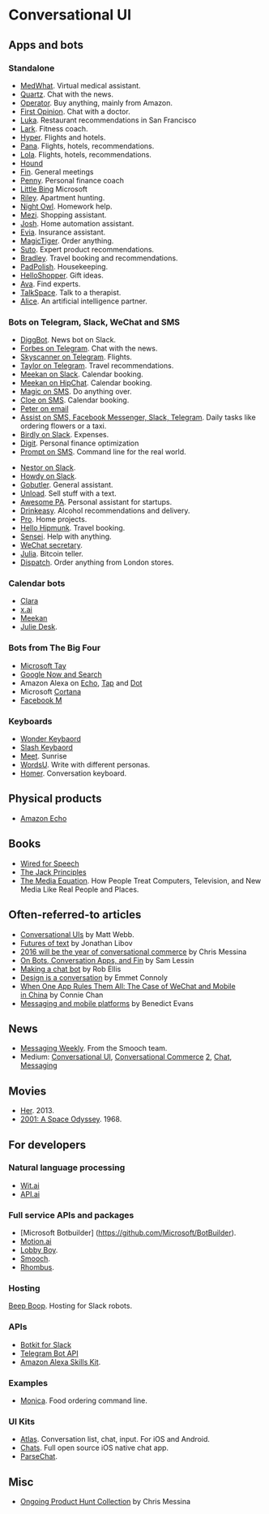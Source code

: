 # Conversational UI

## Apps and bots
### Standalone
* [MedWhat](https://medwhat.com/). Virtual medical assistant.
* [Quartz](http://qz.com/613700/its-here-quartzs-first-news-app-for-iphone/). Chat with the news. 
* [Operator](https://www.operator.com/). Buy anything, mainly from Amazon. 
* [First Opinion](https://firstopinionapp.com/). Chat with a doctor. 
* [Luka](https://luka.ai/). Restaurant recommendations in San Francisco 
* [Lark](http://www.web.lark.com/#top). Fitness coach. 
* [Hyper](https://www.usehyper.com). Flights and hotels. 
* [Pana](http://pana.com). Flights, hotels, recommendations. 
* [Lola](https://www.lolatravel.com/). Flights, hotels, recommendations. 
* [Hound](http://www.soundhound.com/hound)
* [Fin](https://www.fin.ventures/). General meetings
* [Penny](https://www.pennyapp.io/). Personal finance coach
* [Little Bing](https://en.wikipedia.org/wiki/Xiaoice) Microsoft
* [Riley](https://getrileynow.com). Apartment hunting.
* [Night Owl](http://www.heynightowl.com/). Homework help. 
* [Mezi](https://mezi.com/). Shopping assistant.
* [Josh](https://www.josh.ai/). Home automation assistant.
* [Evia](https://insurify.com/evia). Insurance assistant. 
* [MagicTiger](http://magictiger.com/). Order anything.
* [Suto](http://asksuto.com/). Expert product recommendations. 
* [Bradley](http://www.heybradley.com/). Travel booking and recommendations.
* [PadPolish](http://www.padpolish.com/). Housekeeping.
* [HelloShopper](https://www.helloshopper.com). Gift ideas.
* [Ava](http://www.heyava.com/). Find experts.
* [TalkSpace](http://www.talkspace.com/). Talk to a therapist.
* [Alice](https://couple.me/alice). An artificial intelligence partner. 

### Bots on Telegram, Slack, WeChat and SMS
* [DiggBot](http://digg.com/diggbot). News bot on Slack.
* [Forbes on Telegram](http://www.forbes.com/sites/bruceupbin/2016/02/23/introducing-the-forbes-newsbot-on-telegram/#1f4e3bf13117). Chat with the news. 
* [Skyscanner on Telegram](http://codevoyagers.com/2015/11/14/the-bots-are-coming%E2%80%8B-conversational-ui-and-introducing-the-skyscanner-telegram-bot/?linkId=19155965). Flights. 
* [Taylor on Telegram](https://taylorbot.com). Travel recommendations. 
* [Meekan on Slack](https://meekan.com/slack/). Calendar booking.
* [Meekan on HipChat](https://meekan.com/hipchat/). Calendar booking. 
* [Magic on SMS](https://getmagicnow.com/). Do anything over.
* [Cloe on SMS](http://www.meetcloe.co/). Calendar booking. 
* [Peter on email](https://hirepeter.com)
* [Assist on SMS, Facebook Messenger, Slack, Telegram](http://www.assi.st/). Daily tasks like ordering flowers or a taxi. 
* [Birdly on Slack](https://slack.getbirdly.com/). Expenses. 
* [Digit](https://digit.co). Personal finance optimization
* [Prompt on SMS](http://www.promptapp.io/help). Command line for the real world. 
- [Nestor on Slack](https://www.asknestor.me).
- [Howdy on Slack](http://howdy.ai/). 
- [Gobutler](http://www.gobutlernow.com/). General assistant.
- [Unload](http://unld.it/). Sell stuff with a text.
- [Awesome PA](http://textawesome.co.uk/). Personal assistant for startups.
- [Drinkeasy](http://drinkeasy.co/). Alcohol recommendations and delivery. 
- [Pro](https://pro.com). Home projects. 
- [Hello Hipmunk](https://www.hipmunk.com/hello). Travel booking.
- [Sensei](https://sensay.it/). Help with anything. 
- [WeChat secretary](http://wesecretary.com/).
- [Julia](http://getgems.org/julia/). Bitcoin teller.
- [Dispatch](http://dispatch.pm/). Order anything from London stores.


### Calendar bots
* [Clara](https://claralabs.com/)
* [x.ai](https://x.ai/)
* [Meekan](https://meekan.com/slack/)
* [Julie Desk](https://www.juliedesk.com/). 

### Bots from The Big Four
* [Microsoft Tay](https://www.tay.ai/)
* [Google Now and Search](https://www.google.com/landing/now/)
* Amazon Alexa on [Echo](http://www.amazon.com/Amazon-SK705DI-Echo/dp/B00X4WHP5E), [Tap](http://www.amazon.com/dp/B00VXS8E8S/ref=fs_ods_fs_aucc_fx) and [Dot](http://www.amazon.com/b/?node=14047587011)
* Microsoft [Cortana](https://www.microsoft.com/en-us/mobile/experiences/cortana/)
* [Facebook M](http://www.wired.com/2015/08/facebook-launches-m-new-kind-virtual-assistant/)

### Keyboards
* [Wonder Keybaord](http://www.typewithwonder.com/)
* [Slash Keybaord](http://tapslash.com/)
* [Meet](https://sunrise.am/meet/). Sunrise
* [WordsU](http://www.wordsu.com/). Write with different personas.
* [Homer](http://homer.ms/). Conversation keyboard.

## Physical products
* [Amazon Echo](http://www.amazon.com/dp/B00X4WHP5E)

## Books
* [Wired for Speech](http://www.amazon.com/gp/product/B001949SMM/ref=dp-kindle-redirect?ie=UTF8&btkr=1)
* [The Jack Principles](http://demos.jellyvisionlab.com/downloads/The_Jack_Principles.pdf)
* [The Media Equation](http://www.amazon.com/The-Media-Equation-Computers-Television/dp/1575860538/ref=pd_sim_14_10?ie=UTF8&dpID=51KGobpmiqL&dpSrc=sims&preST=_AC_UL160_SR106%2C160_&refRID=0E5AZXPPMAV64HF1GVT2). How People Treat Computers, Television, and New Media Like Real People and Places.

## Often-referred-to articles
- [Conversational UIs](http://interconnected.org/home/2015/06/16/conversational_uis) by Matt Webb.
- [Futures of text](http://whoo.ps/2015/02/23/futures-of-text) by Jonathan Libov
- [2016 will be the year of conversational commerce](https://medium.com/chris-messina/2016-will-be-the-year-of-conversational-commerce-1586e85e3991#.1lebb324y) by Chris Messina 
- [On Bots, Conversation Apps, and Fin](https://www.fin.ventures/letters/on-bots-conversational-apps-and-fin) by Sam Lessin
- [Making a chat bot](https://medium.com/@rob_ellis/creating-a-chat-bot-42861e6a2acd#.i5ytqhgmj) by Rob Ellis
- [Design is a conversation](https://blog.intercom.io/design-is-a-conversation/) by Emmet Connoly
- [When One App Rules Them All: The Case of WeChat and Mobile in China](http://a16z.com/2015/08/06/wechat-china-mobile-first/) by Connie Chan
- [Messaging and mobile platforms](http://ben-evans.com/benedictevans/2015/3/24/the-state-of-messaging) by Benedict Evans

## News
- [Messaging Weekly](http://www.messagingweekly.com/). From the Smooch team. 
- Medium: [Conversational UI](https://medium.com/tag/conversational-ui), [Conversational Commerce](https://medium.com/tag/conversational-commerce) [2](https://medium.com/tag/convcomm), [Chat](https://medium.com/tag/chat), [Messaging](https://medium.com/tag/messaging)

## Movies
* [Her](http://www.imdb.com/title/tt1798709/). 2013. 
* [2001: A Space Odyssey](http://www.imdb.com/title/tt0062622/?ref_=ttqt_qt_tt). 1968. 

## For developers
### Natural language processing
* [Wit.ai](https://wit.ai/)
* [API.ai](https://api.ai/)

### Full service APIs and packages
- [Microsoft Botbuilder] (https://github.com/Microsoft/BotBuilder).
- [Motion.ai](http://motion.ai/)
- [Lobby Boy](http://supportkit.github.io/lobby-boy/).
- [Smooch](https://smooch.io/).   
- [Rhombus](https://www.getrhombus.com). 

### Hosting
[Beep Boop](https://beepboophq.com/). Hosting for Slack robots.

### APIs
* [Botkit for Slack](https://github.com/howdyai/botkit)
* [Telegram Bot API](https://core.telegram.org/bots/api)
* [Amazon Alexa Skills Kit](https://developer.amazon.com/appsandservices/solutions/alexa/alexa-skills-kit). 

### Examples
- [Monica](https://github.com/zephrys/monica). Food ordering command line. 

### UI Kits
* [Atlas](https://atlas.layer.com/ios). Conversation list, chat, input. For iOS and Android. 
* [Chats](https://github.com/acani/Chats). Full open source iOS native chat app. 
* [ParseChat](https://github.com/relatedcode/ParseChat). 

## Misc
- [Ongoing Product Hunt Collection](https://www.producthunt.com/@chrismessina/collections/convcomm) by Chris Messina
